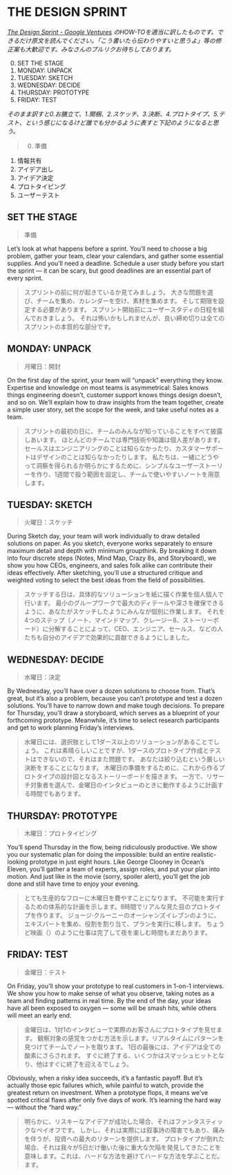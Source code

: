 # THE DESIGN SPRINT

*[The Design Sprint - Google Ventures](http://www.gv.com/sprint/) のHOW-TOを適当に訳したものです。できるだけ原文を読んでください。「こう書いたら伝わりやすいと思うよ」等の修正案も大歓迎です。みなさんのプルリクお待ちしております。*

0. SET THE STAGE
1. MONDAY: UNPACK
2. TUESDAY: SKETCH
3. WEDNESDAY: DECIDE
4. THURSDAY: PROTOTYPE
5. FRIDAY: TEST

*そのまま訳すと0.お膳立て、1.開梱、2.スケッチ、3.決断、4.プロトタイプ、5.テスト、という感じになるけど誰でも分かるように表すと下記のようになると思う。*

>0. 準備
1. 情報共有
2. アイデア出し
3. アイデア決定
4. プロトタイピング
5. ユーザーテスト

## SET THE STAGE

> 準備

Let’s look at what happens before a sprint. You’ll need to choose a big problem, gather your team, clear your calendars, and gather some essential supplies. And you’ll need a deadline. Schedule a user study before you start the sprint — it can be scary, but good deadlines are an essential part of every sprint.

> スプリントの前に何が起きているか見てみましょう。
大きな問題を選び、チームを集め、カレンダーを空け、素材を集めます。
そして期限を設定する必要があります。
スプリント開始前にユーザースタディの日程を組んでおきましょう。
それは怖いかもしれませんが、良い締め切りは全てのスプリントの本質的な部分です。

## MONDAY: UNPACK

> 月曜日：開封

On the first day of the sprint, your team will “unpack” everything they know. Expertise and knowledge on most teams is asymmetrical: Sales knows things engineering doesn’t, customer support knows things design doesn’t, and so on. We’ll explain how to draw insights from the team together, create a simple user story, set the scope for the week, and take useful notes as a team.

> スプリントの最初の日に、チームのみんなが知っていることをすべて披露しあいます。
ほとんどのチームでは専門技術や知識は個人差があります。セールスはエンジニアリングのことは知らなかったり、カスタマーサポートはデザインのことは知らなかったりします。
私たちは、一緒にどうやって洞察を得られるか明らかにするために、シンプルなユーザーストーリーを作り、1週間で扱う範囲を設定し、チームで使いやすいノートを用意します。

## TUESDAY: SKETCH

> 火曜日：スケッチ

During Sketch day, your team will work individually to draw detailed solutions on paper. As you sketch, everyone works separately to ensure maximum detail and depth with minimum groupthink. By breaking it down into four discrete steps (Notes, Mind Map, Crazy 8s, and Storyboard), we show you how CEOs, engineers, and sales folk alike can contribute their ideas effectively. After sketching, you’ll use a structured critique and weighted voting to select the best ideas from the field of possibilities.

> スケッチする日は、具体的なソリューションを紙に描く作業を個人個人で行います。
最小のグループワークで最大のディテールや深さを確保できるように、あなたがスケッチしたようにみんなが個別に作業します。
それを4つのステップ（ノート、マインドマップ、クレージー8、ストーリーボード）に分解することによって、CEO、エンジニア、セールス、などの人たちも自分のアイデアで効果的に貢献できるようにしました。

## WEDNESDAY: DECIDE

> 水曜日：決定

By Wednesday, you’ll have over a dozen solutions to choose from. That’s great, but it’s also a problem, because you can’t prototype and test a dozen solutions. You’ll have to narrow down and make tough decisions. To prepare for Thursday, you’ll draw a storyboard, which serves as a blueprint of your forthcoming prototype. Meanwhile, it’s time to select research participants and get to work planning Friday’s interviews.

> 水曜日には、選択肢として1ダース以上のソリューションがあることでしょう。
これは素晴らしいことですが、1ダースのプロトタイプ作成とテストはできないので、それはまた問題です。
あなたは絞り込むという厳しい決断をすることになります。
木曜日の準備をするために、これから作るプロトタイプの設計図となるストーリーボードを描きます。
一方で、リサーチ対象者を選んで、金曜日のインタビューのときに動作するように計画する時間でもあります。

## THURSDAY: PROTOTYPE

> 木曜日：プロトタイピング

You’ll spend Thursday in the flow, being ridiculously productive. We show you our systematic plan for doing the impossible: build an entire realistic-looking prototype in just eight hours. Like George Clooney in Ocean’s Eleven, you’ll gather a team of experts, assign roles, and put your plan into motion. And just like in the movie (sorry, spoiler alert), you’ll get the job done and still have time to enjoy your evening.

> とても生産的なフローに木曜日を費やすことになります。
不可能を実行するための体系的な計画を示します。8時間でリアルな見た目のプロトタイプを作ります。
ジョージ·クルーニーのオーシャンズイレブンのように、エキスパートを集め、役割を割り当て、プランを実行に移します。
ちょうど映画（）のように仕事は完了して夜を楽しむ時間もまだあります。

## FRIDAY: TEST

> 金曜日：テスト

On Friday, you’ll show your prototype to real customers in 1-on-1 interviews. We show you how to make sense of what you observe, taking notes as a team and finding patterns in real time. By the end of the day, your ideas have all been exposed to oxygen — some will be smash hits, while others will meet an early end.

> 金曜日は、1対1のインタビューで実際のお客さんにプロトタイプを見せます。
観察対象の感覚をつかむ方法を示します。リアルタイムにパターンを見つけてチームでノートを取ります。
1日の最後には、アイデアは全ての酸素にさらされます。
すぐに終了する、いくつかはスマッシュヒットとなり、他はすぐに終了を迎えるでしょう。

Obviously, when a risky idea succeeds, it’s a fantastic payoff. But it’s actually those epic failures which, while painful to watch, provide the greatest return on investment. When a prototype flops, it means we’ve spotted critical flaws after only five days of work. It’s learning the hard way — without the “hard way.”

> 明らかに、リスキーなアイデアが成功した場合、それはファンタスティックなペイオフです。
しかし、それは実際には叙事詩の障害でもあり、痛みを伴うが、投資への最大のリターンを提供します。
プロトタイプが倒れた場合、それは我々が5日だけ働いた後に重大な欠陥を発見してきたことを意味します。これは、ハードな方法を避けてハードな方法を学ぶことだ。
ます。
